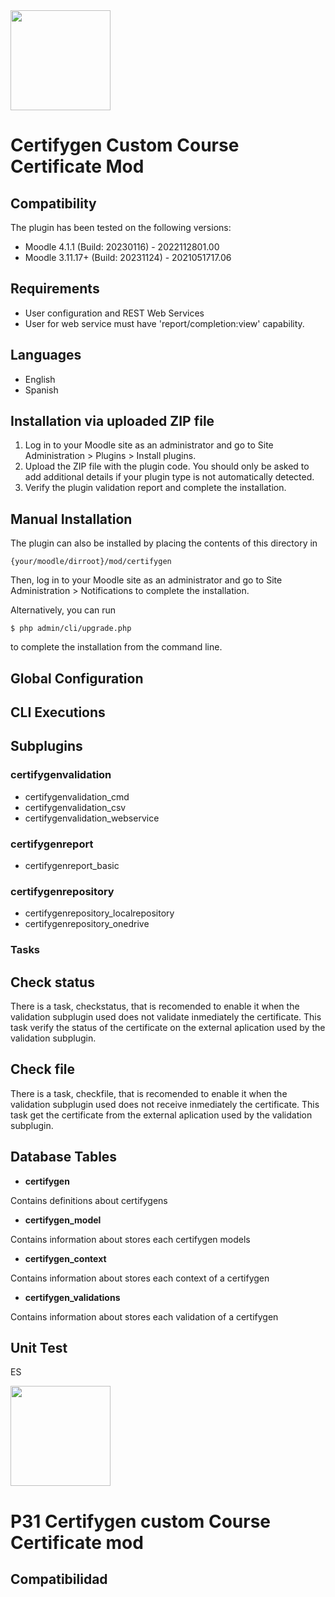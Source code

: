 <img src="https://github.com/UNIMOODLE/p31_mod/blob/develop/pix/icon.png" width="160" >

#  Certifygen Custom Course Certificate Mod #

## Compatibility ##

The plugin has been tested on the following versions:

* Moodle 4.1.1 (Build: 20230116) - 2022112801.00
* Moodle 3.11.17+ (Build: 20231124) - 2021051717.06

## Requirements ##

* User configuration and REST Web Services
* User for web service must have 'report/completion:view' capability.

## Languages ##

* English
* Spanish

## Installation via uploaded ZIP file ##

1. Log in to your Moodle site as an administrator and go to Site Administration > Plugins > Install plugins.
1. Upload the ZIP file with the plugin code. You should only be asked to add additional details if your plugin type is not automatically detected.
1. Verify the plugin validation report and complete the installation.

## Manual Installation ##

The plugin can also be installed by placing the contents of this directory in
```
{your/moodle/dirroot}/mod/certifygen
```
Then, log in to your Moodle site as an administrator and go to Site Administration > Notifications to complete the installation.

Alternatively, you can run
```
$ php admin/cli/upgrade.php
```
to complete the installation from the command line.
## Global Configuration ##
## CLI Executions ##
## Subplugins ##

### certifygenvalidation ###
* certifygenvalidation_cmd 
* certifygenvalidation_csv 
* certifygenvalidation_webservice 
### certifygenreport ###
* certifygenreport_basic 
### certifygenrepository ###
* certifygenrepository_localrepository 
* certifygenrepository_onedrive 


### Tasks ###

## Check status ##
There is a task, checkstatus, that is recomended to enable it when the validation subplugin used does not validate inmediately the certificate.
This task verify the status of the certificate on the external aplication used by the validation subplugin.

## Check file ##
There is a task, checkfile, that is recomended to enable it when the validation subplugin used does not receive inmediately the certificate.
This task get the certificate from the external aplication used by the validation subplugin.

   
## Database Tables ##

* __certifygen__
  
Contains definitions about certifygens
* __certifygen_model__
  
Contains information about stores each certifygen models
* __certifygen_context__
  
Contains information about stores each context of a certifygen
* __certifygen_validations__
  
Contains information about stores each validation of a certifygen
## Unit Test ##

ES

<img src="https://github.com/UNIMOODLE/p31_mod/blob/develop/pix/icon.png" width="160" >

#  P31 Certifygen custom Course Certificate mod #

## Compatibilidad ##



